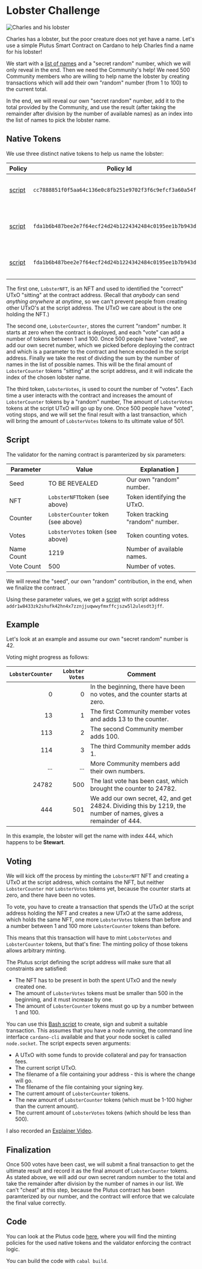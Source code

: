 # Lobster Challenge

![Charles and his lobster](lobster.jpg "Charles and his lobster")

Charles has a lobster, but the poor creature does not yet have a name.
Let's use a simple Plutus Smart Contract on Cardano to help Charles find a name for his lobster!

We start with a [list of names](plutus/names.md) and a "secret random" number, which we will only reveal in the end.
Then we need the Community's help! We need 500 Community members who are willing to help name the lobster by
creating transactions which will add their own "random" number (from 1 to 100) to the current total.

In the end, we will reveal our own "secret random" number, add it to the total provided by the Community,
and use the result (after taking the remainder after division by the number of available names) as an index
into the list of names to pick the lobster name.

## Native Tokens

We use three distinct native tokens to help us name the lobster:

| Policy                                     | Policy Id                                                  | Token Name       | Purpose                             |
| ------------------------------------------ | ---------------------------------------------------------- | ---------------- | ----------------------------------- |
| [script](scripts/nft-mint-policy.plutus)   | `cc7888851f0f5aa64c136e0c8fb251e9702f3f6c9efcf3a60a54f419` | `LobsterNFT`     | Identifies the relevant UTxO.       |
| [script](scripts/other-mint-policy.plutus) | `fda1b6b487bee2e7f64ecf24d24b1224342484c0195ee1b7b943db50` | `LobsterCounter` | Stores the current "random" number. |
| [script](scripts/other-mint-policy.plutus) | `fda1b6b487bee2e7f64ecf24d24b1224342484c0195ee1b7b943db50` | `LobsterVotes`   | Counts the number of votes.         |

The first one, `LobsterNFT`, is an NFT and used to identified the "correct" UTxO "sitting" at the contract address.
(Recall that _anybody_ can send _anything_ _anywhere_ at _anytime_, so we can't prevent people from creating other UTxO's at the script address.
The UTxO we care about is the one holding the NFT.)

The second one, `LobsterCounter`, stores the current "random" number. It starts at zero when the contract is deployed,
and each "vote" can add a number of tokens between 1 and 100.
Once 500 people have "voted", we add our own secret number, which we picked before deploying the contract and which is a parameter to the contract and hence encoded in the script address. Finally we take the rest of dividing the sum by the number of names in the list of possible names.
This will be the final amount of `LobsterCounter` tokens "sitting" at the script address, and it will indicate the index of the chosen lobster name.

The third token, `LobsterVotes`, is used to count the number of "votes".
Each time a user interacts with the contract and increases the amount of `LobsterCounter` tokens by a "random" number,
The amount of `LobsterVotes` tokens at the script UTxO will go up by one.
Once 500 people have "voted", voting stops, and we will set the final result with a last transaction,
which will bring the amount of `LobsterVotes` tokens to its ultimate value of 501.

## Script

The validator for the naming contract is paramterized by six parameters:

| Parameter  | Value                              | Explanation                     ]
| ---------  | ---------------------------------- | ------------------------------- |
| Seed       | TO BE REVEALED                     | Our own "random" number.        |
| NFT        | `LobsterNFT`token (see above)      | Token identifying the UTxO.     |
| Counter    | `LobsterCounter` token (see above) | Token tracking "random" number. |
| Votes      | `LobsterVotes` token (see above)   | Token counting votes.           |
| Name Count | 1219                               | Number of available names.      |
| Vote Count | 500                                | Number of votes.                |

We will reveal the "seed", our own "random" contribution, in the end,
when we finalize the contract.

Using these parameter values, we get a [script](scripts/lobster.plutus) with script address `addr1w8433zk2shufk42hn4x7zznjjuqwwyfmxffcjszw5l2ulesdt3jff`.

## Example

Let's look at an example and assume our own "secret random" number is 42.

Voting might progress as follows:

| `LobsterCounter` | `Lobster Votes` | Comment |
| ----------------:| ---------------:| ------- |
|                0 |               0 | In the beginning, there have been no votes, and the counter starts at zero.                                     |
|               13 |               1 | The first Community member votes and adds 13 to the counter.                                                    |
|              113 |               2 | The second Community member adds 100.                                                                           |
|              114 |               3 | The third Community member adds 1.                                                                              |
|              ... |             ... | More Community members add their own numbers.                                                                   |
|            24782 |             500 | The last vote has been cast, which brought the counter to 24782.                                                |
|              444 |             501 | We add our own secret, 42, and get 24824. Dividing this by 1219, the number of names, gives a remainder of 444. |

In this example, the lobster will get the name with index 444, which happens to be __Stewart__.

## Voting

We will kick off the process by minting the `LobsterNFT` NFT and creating a UTxO at the script address,
which contains the NFT, but neither `LobsterCounter` nor `LobsterVotes` tokens yet,
because the counter starts at zero, and there have been no votes.

To vote, you have to create a transaction that spends the UTxO at the script address holding the NFT
and creates a new UTxO at the same address, which holds the same NFT,
one more `LobsterVotes` tokens than before and
a number between 1 and 100 more `LobsterCounter` tokens than before.

This means that this transaction will have to mint `LobsterVotes` and `LobsterCounter` tokens,
but that's fine: The minting policy of those tokens allows arbitrary minting.

The Plutus script defining the script address will make sure that all constraints are satisfied:

 - The NFT has to be present in both the spent UTxO and the newly created one.
 - The amount of `LobsterVotes` tokens must be smaller than 500 in the beginning, and it must increase by one.
 - The amount of `LobsterCounter` tokens must go up by a number between 1 and 100.

You can use this [Bash script](scripts/lobster-contribute.sh) to create, sign and submit a suitable transaction.
This assumes that you have a node running, the command line interface `cardano-cli` available and that your node socket is called `node.socket`.
The script expects seven arguments:

 - A UTxO with some funds to provide collateral and pay for transaction fees.
 - The current script UTxO.
 - The filename of a file containing your address - this is where the change will go.
 - The filename of the file containing your signing key.
 - The current amount of `LobsterCounter` tokens.
 - The new amount of `LobsterCounter` tokens (which must be 1-100 higher than the current amount).
 - The current amount of `LobsterVotes` tokens (which should be less than 500).

I also recorded an [Explainer Video](https://youtu.be/6xEAnMaov3E).

## Finalization

Once 500 votes have been cast, we will submit a final transaction to get the ultimate result and record it as the final amount of `LobsterCounter` tokens.
As stated above, we will add our own secret random number to the total and take the remainder after division by the number of names in our list.
We can't "cheat" at this step, because the Plutus contract has been paramterized by our number, and the contract will enforce that we calculate the final value correctly.

## Code

You can look at the Plutus code [here](plutus/src/Cardano/PlutusLobster/LobsterV1Script.hs),
where you will find the minting policies for the used native tokens and the validator enforcing the contract logic.

You can build the code with `cabal build`.
